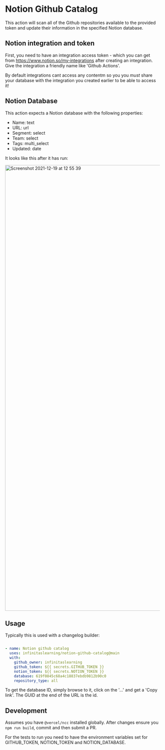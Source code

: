 # Notion Github Catalog

This action will scan all of the Github repositories available to the provided token and update their information in the specified Notion database.

## Notion integration and token

First, you need to have an integration access token - which you can get from https://www.notion.so/my-integrations after creating an integration.  Give the integration a friendly name like 'Github Actions'.

By default integrations cant access any contentm so you you *must* share your database with the integration you created earlier to be able to access it!

## Notion Database

This action expects a Notion database with the following properties:

  - Name: text
  - URL: url
  - Segment: select
  - Team: select
  - Tags: multi_select
  - Updated: date

It looks like this after it has run:

<img width="1451" alt="Screenshot 2021-12-19 at 12 55 39" src="https://user-images.githubusercontent.com/239305/146673989-01187d53-d2fd-42ba-9968-31442b8cc92d.png">

## Usage

Typically this is used with a changelog builder:

```yaml

- name: Notion github catalog     
  uses: infinitaslearning/notion-github-catalog@main        
  with:          
    github_owner: infinitaslearning
    github_token: ${{ secrets.GITHUB_TOKEN }}
    notion_token: ${{ secrets.NOTION_TOKEN }}
    database: 619f0845c68a4c18837ebdb9812b90c0    
    repository_type: all
```

To get the database ID, simply browse to it, click on the '...' and get a 'Copy link'.  The GUID at the end of the URL is the id.

## Development

Assumes you have `@vercel/ncc` installed globally.
After changes ensure you `npm run build`, commit and then submit a PR.

For the tests to run you need to have the environment variables set for GITHUB_TOKEN, NOTION_TOKEN and NOTION_DATABASE.
